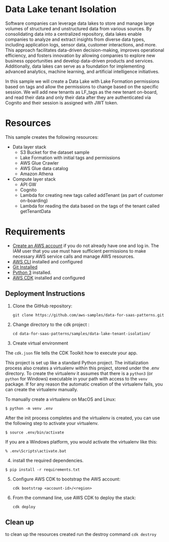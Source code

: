 # Data Lake tenant Isolation


Software companies can leverage data lakes to store and manage large volumes of structured and unstructured data from various sources. By consolidating data into a centralized repository, data lakes enable companies to analyze and extract insights from diverse data types, including application logs, sensor data, customer interactions, and more. This approach facilitates data-driven decision-making, improves operational efficiency, and fosters innovation by allowing companies to explore new business opportunities and develop data-driven products and services. Additionally, data lakes can serve as a foundation for implementing advanced analytics, machine learning, and artificial intelligence initiatives.

In this sample we will create a Data Lake with Lake Formation permissions based on tags and allow the permissions to change based on the specific session.
We will add new tenants as LF_tags as the new tenant on-board, and read their data and only their data after they are authenticated via Cognito and their session is assigned with JWT token.

# Resources

This sample creates the following resources:

- Data layer stack
    - S3 Bucket for the dataset sample
    - Lake Formation with initial tags and permissions
    - AWS Glue Crawler
    - AWS Glue data catalog
    - Amazon Athena 
- Compute layer stack
    - API GW
    - Cognito
    - Lambda for creating new tags called addTenant (as part of customer on-boarding)
    - Lambda for reading the data based on the tags of the tenant called getTenantData

# Requirements

* [Create an AWS account](https://portal.aws.amazon.com/gp/aws/developer/registration/index.html) if you do not already have one and log in. The IAM user that you use must have sufficient permissions to make necessary AWS service calls and manage AWS resources.
* [AWS CLI](https://docs.aws.amazon.com/cli/latest/userguide/install-cliv2.html) installed and configured
* [Git Installed](https://git-scm.com/book/en/v2/Getting-Started-Installing-Git)
* [Python 3](https://www.python.org/downloads/) installed.
* [AWS CDK](https://docs.aws.amazon.com/cdk/latest/guide/cli.html) installed and configured

## Deployment Instructions

1. Clone the GitHub repository:
    ``` 
    git clone https://github.com/aws-samples/data-for-saas-patterns.git
    ```
2. Change directory to the cdk project :
    ```
    cd data-for-saas-patterns/samples/data-lake-tenant-isolation/
    ```
3. Create virtual environment

The `cdk.json` file tells the CDK Toolkit how to execute your app.

This project is set up like a standard Python project.  The initialization
process also creates a virtualenv within this project, stored under the .env
directory.  To create the virtualenv it assumes that there is a `python3`
(or `python` for Windows) executable in your path with access to the `venv`
package. If for any reason the automatic creation of the virtualenv fails,
you can create the virtualenv manually.

To manually create a virtualenv on MacOS and Linux:

```
$ python -m venv .env
```

After the init process completes and the virtualenv is created, you can use the following
step to activate your virtualenv.

```
$ source .env/bin/activate
```

If you are a Windows platform, you would activate the virtualenv like this:

```
% .env\Scripts\activate.bat
```

4. install the required dependencies.

```
$ pip install -r requirements.txt
```
5. Configure AWS CDK to bootstrap the AWS account:
    ```
    cdk bootstrap <account-id>/<region>
    ```
6. From the command line, use AWS CDK to deploy the stack: 
    ```
    cdk deploy
    ```
    
## Clean up
to clean up the resources created run the destroy command
    ```
    cdk destroy
    ```